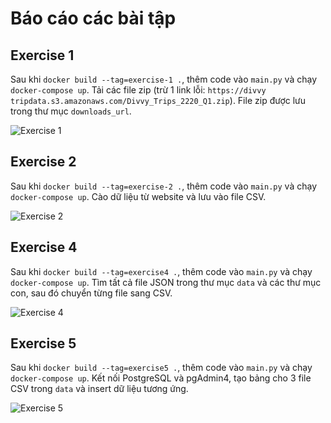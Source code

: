 # Báo cáo các bài tập

## Exercise 1

Sau khi `docker build --tag=exercise-1 .`, thêm code vào `main.py` và chạy `docker-compose up`.
Tải các file zip (trừ 1 link lỗi: `https://divvy tripdata.s3.amazonaws.com/Divvy_Trips_2220_Q1.zip`).
File zip được lưu trong thư mục `downloads_url`.

![Exercise 1](https://i.imgur.com/cG7wOWb.jpeg)

## Exercise 2

Sau khi `docker build --tag=exercise-2 .`, thêm code vào `main.py` và chạy `docker-compose up`.
Cào dữ liệu từ website và lưu vào file CSV.

![Exercise 2](exercise2.png)

## Exercise 4

Sau khi `docker build --tag=exercise4 .`, thêm code vào `main.py` và chạy `docker-compose up`.
Tìm tất cả file JSON trong thư mục `data` và các thư mục con, sau đó chuyển từng file sang CSV.

![Exercise 4](exercise4.png)

## Exercise 5

Sau khi `docker build --tag=exercise5 .`, thêm code vào `main.py` và chạy `docker-compose up`.
Kết nối PostgreSQL và pgAdmin4, tạo bảng cho 3 file CSV trong `data` và insert dữ liệu tương ứng.

![Exercise 5](exercise5.png)
